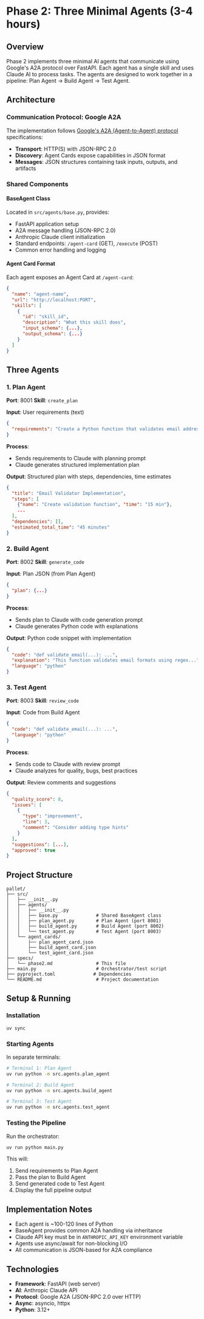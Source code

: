 # Phase 2: Three Minimal Agents (3-4 hours)

## Overview

Phase 2 implements three minimal AI agents that communicate using Google's A2A protocol over FastAPI. Each agent has a single skill and uses Claude AI to process tasks. The agents are designed to work together in a pipeline: Plan Agent → Build Agent → Test Agent.

## Architecture

### Communication Protocol: Google A2A

The implementation follows [Google's A2A (Agent-to-Agent) protocol](https://github.com/a2aproject/A2A) specifications:

- **Transport**: HTTP(S) with JSON-RPC 2.0
- **Discovery**: Agent Cards expose capabilities in JSON format
- **Messages**: JSON structures containing task inputs, outputs, and artifacts

### Shared Components

#### BaseAgent Class
Located in `src/agents/base.py`, provides:
- FastAPI application setup
- A2A message handling (JSON-RPC 2.0)
- Anthropic Claude client initialization
- Standard endpoints: `/agent-card` (GET), `/execute` (POST)
- Common error handling and logging

#### Agent Card Format
Each agent exposes an Agent Card at `/agent-card`:
```json
{
  "name": "agent-name",
  "url": "http://localhost:PORT",
  "skills": [
    {
      "id": "skill_id",
      "description": "What this skill does",
      "input_schema": {...},
      "output_schema": {...}
    }
  ]
}
```

## Three Agents

### 1. Plan Agent
**Port**: 8001
**Skill**: `create_plan`

**Input**: User requirements (text)
```json
{
  "requirements": "Create a Python function that validates email addresses"
}
```

**Process**:
- Sends requirements to Claude with planning prompt
- Claude generates structured implementation plan

**Output**: Structured plan with steps, dependencies, time estimates
```json
{
  "title": "Email Validator Implementation",
  "steps": [
    {"name": "Create validation function", "time": "15 min"},
    ...
  ],
  "dependencies": [],
  "estimated_total_time": "45 minutes"
}
```

### 2. Build Agent
**Port**: 8002
**Skill**: `generate_code`

**Input**: Plan JSON (from Plan Agent)
```json
{
  "plan": {...}
}
```

**Process**:
- Sends plan to Claude with code generation prompt
- Claude generates Python code with explanations

**Output**: Python code snippet with implementation
```json
{
  "code": "def validate_email(...): ...",
  "explanation": "This function validates email formats using regex...",
  "language": "python"
}
```

### 3. Test Agent
**Port**: 8003
**Skill**: `review_code`

**Input**: Code from Build Agent
```json
{
  "code": "def validate_email(...): ...",
  "language": "python"
}
```

**Process**:
- Sends code to Claude with review prompt
- Claude analyzes for quality, bugs, best practices

**Output**: Review comments and suggestions
```json
{
  "quality_score": 8,
  "issues": [
    {
      "type": "improvement",
      "line": 3,
      "comment": "Consider adding type hints"
    }
  ],
  "suggestions": [...],
  "approved": true
}
```

## Project Structure

```
pallet/
├── src/
│   ├── __init__.py
│   ├── agents/
│   │   ├── __init__.py
│   │   ├── base.py              # Shared BaseAgent class
│   │   ├── plan_agent.py        # Plan Agent (port 8001)
│   │   ├── build_agent.py       # Build Agent (port 8002)
│   │   └── test_agent.py        # Test Agent (port 8003)
│   └── agent_cards/
│       ├── plan_agent_card.json
│       ├── build_agent_card.json
│       └── test_agent_card.json
├── specs/
│   └── phase2.md                # This file
├── main.py                      # Orchestrator/test script
├── pyproject.toml              # Dependencies
└── README.md                    # Project documentation
```

## Setup & Running

### Installation
```bash
uv sync
```

### Starting Agents

In separate terminals:
```bash
# Terminal 1: Plan Agent
uv run python -m src.agents.plan_agent

# Terminal 2: Build Agent
uv run python -m src.agents.build_agent

# Terminal 3: Test Agent
uv run python -m src.agents.test_agent
```

### Testing the Pipeline

Run the orchestrator:
```bash
uv run python main.py
```

This will:
1. Send requirements to Plan Agent
2. Pass the plan to Build Agent
3. Send generated code to Test Agent
4. Display the full pipeline output

## Implementation Notes

- Each agent is ~100-120 lines of Python
- BaseAgent provides common A2A handling via inheritance
- Claude API key must be in `ANTHROPIC_API_KEY` environment variable
- Agents use async/await for non-blocking I/O
- All communication is JSON-based for A2A compliance

## Technologies

- **Framework**: FastAPI (web server)
- **AI**: Anthropic Claude API
- **Protocol**: Google A2A (JSON-RPC 2.0 over HTTP)
- **Async**: asyncio, httpx
- **Python**: 3.12+
